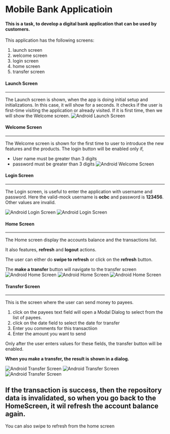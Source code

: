# Mobile Bank Applicatioin
#### This is a task, to develop a digital bank application that can be used by customers.

This application has the following screens:

1. launch screen
2. welcome screen
3. login screen
4. home screen
5. transfer screen

#### Launch Screen
------------
The Launch screen is shown, when the app is doing initial setup and initializations. In this case, it will show for a seconds.
It checks if the user is first-time visiting the application or already visited. If it is first time, then we will show the Welcome screen.
![Android Launch Screen](screenshots/o1.jpeg)

#### Welcome Screen
------------
The Welcome screen is shown for the first time to user to introduce the new features and the products.
The login button will be enabled only if,
- User name must be greater than 3 digits
- password must be greater than 3 digits
![Android Welcome Screen](screenshots/o2.jpeg)
  
#### Login Screen
------------
The Login screen, is useful to enter the application with username and password. Here the valid-mock username is **ocbc** and password is **123456**. Other values are invalid.

![Android Login Screen](screenshots/o3.jpeg)
![Android Login Screen](screenshots/o4.jpeg)

#### Home Screen
------------
The Home screen display the accounts balance and the transactions list.

It also features, **refresh** and **logout** actions.

The user can either do **swipe to refresh** or click on the **refresh** button.

The **make a transfer** button will navigate to the transfer screen
![Android Home Screen](screenshots/o5.jpeg)
![Android Home Screen](screenshots/o6.jpeg)
![Android Home Screen](screenshots/o10.jpeg)

#### Transfer Screen
------------
This is the screen where the user can send money to payees.

1. click on the payees text field will open a Modal Dialog to select from the list of payees.
2. click on the date field to select the date for transfer
3. Enter you comments for this transactiion
4. Enter the amount you want to send

Only after the user enters values for these fields, the transfer button will be enabled.

**When you make a transfer, the result is shown in a dialog.**

![Android Transfer Screen](screenshots/o7.jpeg)
![Android Transfer Screen](screenshots/o8.jpeg)
![Android Transfer Screen](screenshots/o9.jpeg)

## If the transaction is success, then the repository data is invalidated, so when you go back to the HomeScreen, it wil refresh the account balance again.

You can also swipe to refresh from the home screen
